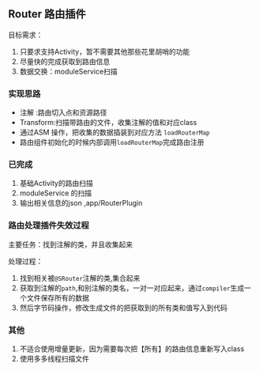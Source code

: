 ## Router 路由插件

目标需求：
1. 只要求支持Activity，暂不需要其他那些花里胡哨的功能
2. 尽量快的完成获取到路由信息
3. 数据交换：moduleService扫描

### 实现思路
- 注解 :路由切入点和资源路径
- Transform:扫描带路由的文件，收集注解的值和对应class
- 通过ASM 操作，把收集的数据插装到对应方法 `loadRouterMap`
- 路由组件初始化的时候内部调用`loadRouterMap`完成路由注册


### 已完成
1. 基础Activity的路由扫描
2. moduleService 的扫描
3. 输出相关信息的json ,app/RouterPlugin


### 路由处理插件失效过程
主要任务：找到注解的类，并且收集起来

处理过程：
1. 找到相关被`@SRouter`注解的类,集合起来
2. 获取到注解的`path`,和别注解的类名，一对一对应起来，通过`compiler`生成一个文件保存所有的数据
3. 然后字节码操作，修改生成文件的把获取到的所有类和值写入到代码

### 其他
1. 不适合使用增量更新，因为需要每次把【所有】的路由信息重新写入class
2. 使用多多线程扫描文件
